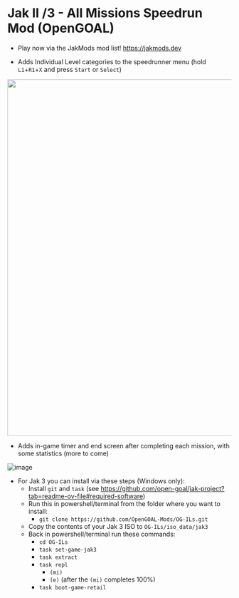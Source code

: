 # Jak II /3 - All Missions Speedrun Mod (OpenGOAL)

- Play now via the JakMods mod list! https://jakmods.dev

- Adds Individual Level categories to the speedrunner menu (hold `L1`+`R1`+`X` and press `Start` or `Select`)
<img src="https://github.com/user-attachments/assets/2719a96a-2eae-4912-8773-28beea359423" width="800"/>

- Adds in-game timer and end screen after completing each mission, with some statistics (more to come)

![image](https://github.com/user-attachments/assets/00ac1184-8ca4-4e15-9309-4e3eaf6d8550)

- For Jak 3 you can install via these steps (Windows only):
  - Install `git` and `task` (see https://github.com/open-goal/jak-project?tab=readme-ov-file#required-software)
  - Run this in powershell/terminal from the folder where you want to install:
    - `git clone https://github.com/OpenGOAL-Mods/OG-ILs.git`
  - Copy the contents of your Jak 3 ISO to `OG-ILs/iso_data/jak3`
  - Back in powershell/terminal run these commands:
    - `cd OG-ILs`
    - `task set-game-jak3`
    - `task extract`
    - `task repl`
      - `(mi)`
      - `(e)` (after the `(mi)` completes 100%)
    - `task boot-game-retail`
